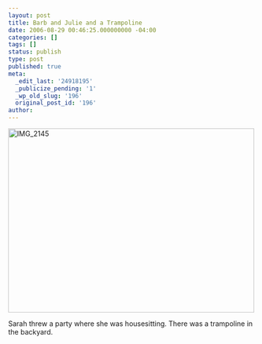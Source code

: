 ```yaml
---
layout: post
title: Barb and Julie and a Trampoline
date: 2006-08-29 00:46:25.000000000 -04:00
categories: []
tags: []
status: publish
type: post
published: true
meta:
  _edit_last: '24918195'
  _publicize_pending: '1'
  _wp_old_slug: '196'
  original_post_id: '196'
author: 
---
```

<a href="http://www.flickr.com/photos/matthewsim/sets/72157594209139457/" title="IMG_2145 by Matthew Simoneau, on Flickr"><img src="https://farm1.staticflickr.com/76/196434690_9224b32a5d.jpg" width="500" height="375" alt="IMG_2145" /></a>

Sarah threw a party where she was housesitting.  There was a trampoline in the backyard.
